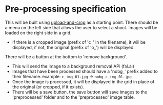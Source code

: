 # Pre-processing specification

This will be built using [upload-and-crop](../components/upload-and-crop.tsx) as a starting point.
There should be a menu on the left side that allows the user to select a shoot.
Images will be loaded on the right side in a grid.
- If there is a cropped image (prefix of 'c_' in the filename), it will be displayed, if not, the original (prefix of 'o_') will be displayed.

There will be a button at the bottom to 'remove background'.
- This will send the image to a background removal API (fal.ai)
- Images that have been processed should have a 'nobg_' prefix added to their filename.
example: `c_img_01.jpg` -> `nobg_c_img_01.jpg`
- Once the image is processed, it will be displayed in the grid in place of the original (or cropped, if it exists).
- There will be a save button, the save button will save images to the 'preprocessed' folder and to the 'preprocessed' image table.

